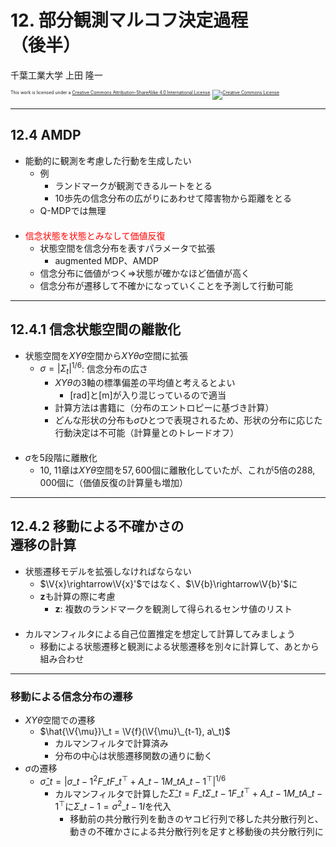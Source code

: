 $\newcommand{\V}[1]{\boldsymbol{#1}}$

# 12. 部分観測マルコフ決定過程<br />（後半）

千葉工業大学 上田 隆一

<p style="font-size:50%">
This work is licensed under a <a rel="license" href="http://creativecommons.org/licenses/by-sa/4.0/">Creative Commons Attribution-ShareAlike 4.0 International License</a>.
<a rel="license" href="http://creativecommons.org/licenses/by-sa/4.0/">
<img alt="Creative Commons License" style="border-width:0" src="https://i.creativecommons.org/l/by-sa/4.0/88x31.png" /></a>
</p>

---

## 12.4 AMDP

* 能動的に観測を考慮した行動を生成したい
    * 例
        * ランドマークが観測できるルートをとる
        * 10歩先の信念分布の広がりにあわせて障害物から距離をとる
    * Q-MDPでは無理<br />　
* <span style="color:red">信念状態を状態とみなして価値反復</span>
    * 状態空間を信念分布を表すパラメータで拡張
        * augmented MDP、AMDP
    * 信念分布に価値がつく$\Longrightarrow$状態が確かなほど価値が高く
    * 信念分布が遷移して不確かになっていくことを予測して行動可能

---

## 12.4.1 信念状態空間の離散化

* 状態空間を$XY\theta$空間から$XY\theta\sigma$空間に拡張
    * $\sigma = |\Sigma_t|^{1/6}$: 信念分布の広さ
        * $XY\theta$の3軸の標準偏差の平均値と考えるとよい
            * [rad]と[m]が入り混じっているので適当
        * 計算方法は書籍に（分布のエントロピーに基づき計算）
        * どんな形状の分布も$\sigma$ひとつで表現されるため、形状の分布に応じた行動決定は不可能（計算量とのトレードオフ）<br />　
* $\sigma$を5段階に離散化
    * 10, 11章は$XY\theta$空間を$57,600$個に離散化していたが、これが$5$倍の$288,000$個に（価値反復の計算量も増加）

---

## 12.4.2 移動による不確かさの<br />遷移の計算

* 状態遷移モデルを拡張しなければならない
    * $\V{x}\rightarrow\V{x}'$ではなく、$\V{b}\rightarrow\V{b}'$に
    * $\textbf{z}$も計算の際に考慮
        * $\textbf{z}$: 複数のランドマークを観測して得られるセンサ値のリスト<br />　
* カルマンフィルタによる自己位置推定を想定して計算してみましょう
    * 移動による状態遷移と観測による状態遷移を別々に計算して、あとから組み合わせ


---

### 移動による信念分布の遷移

* $XY\theta$空間での遷移
    * $\hat{\V{\mu}}\_t = \V{f}(\V{\mu}\_{t-1}, a\_t)$
        * カルマンフィルタで計算済み
        * 分布の中心は状態遷移関数の通りに動く
* $\sigma$の遷移
    * $\hat{\sigma}\_t = |\sigma\_{t-1}^2F\_t F\_t^\top + A\_{t-1}M\_t A\_{t-1}^\top|^{1/6}$
        * カルマンフィルタで計算した$\hat{\Sigma}\_t = F\_t\Sigma\_{t-1}F\_t^\top + A\_{t-1}M\_t A\_{t-1}^\top$に$\Sigma\_{t-1} = \sigma^2\_{t-1}I$を代入
            * 移動前の共分散行列を動きのヤコビ行列で移した共分散行列と、動きの不確かさによる共分散行列を足すと移動後の共分散行列に<br />　


